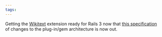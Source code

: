 ```yaml
---
tags: 
---
```


Getting the [Wikitext](/wiki/Wikitext) extension ready for Rails 3 now that [this specification](http://railsdispatch.com/posts/how-rails-3-enables-more-choices-part-1) of changes to the plug-in/gem architecture is now out.
